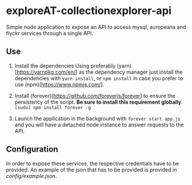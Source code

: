 # exploreAT-collectionexplorer-api

Simple node application to expose an API to access mysql, auropeana and flyckr services through a
single API.

## Use
1. Install the dependencies
Using preferably (yarn)[https://yarnpkg.com/en/] as the dependency manager just install
the dependencies with ```yarn install```, or ```npm install``` in case you prefer to use
(npm)[https://www.npmjs.com/].

2. Install (forever)[https://github.com/foreverjs/forever] to ensure the persistency of the script. __Be sure to install this 
requirement globally__. ```[sudo] npm install forever -g```

3. Launch the application in the background with ```forever start app.js``` and you will
have a detached node instance to answer requests to the API.

## Configuration
In order to expose these services, the respective credentials have to be provided. An example of the json
that has to be provided is provided in _config/example.json_.
